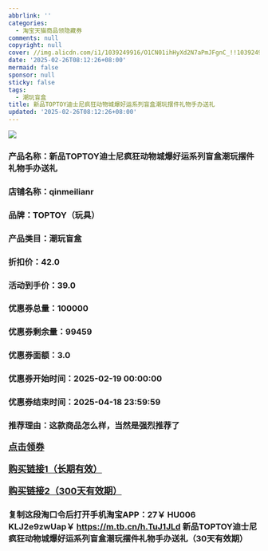 ```yaml
---
abbrlink: ''
categories:
  - 淘宝天猫商品领隐藏券
comments: null
copyright: null
cover: //img.alicdn.com/i1/1039249916/O1CN01ihHyXd2N7aPmJFgnC_!!1039249916.jpg
date: '2025-02-26T08:12:26+08:00'
mermaid: false
sponsor: null
sticky: false
tags:
  - 潮玩盲盒
title: 新品TOPTOY迪士尼疯狂动物城爆好运系列盲盒潮玩摆件礼物手办送礼
updated: '2025-02-26T08:12:26+08:00'
--- 
```


![](//img.alicdn.com/i1/1039249916/O1CN01ihHyXd2N7aPmJFgnC_!!1039249916.jpg)

### 产品名称：新品TOPTOY迪士尼疯狂动物城爆好运系列盲盒潮玩摆件礼物手办送礼
### 店铺名称：qinmeilianr
### 品牌：TOPTOY（玩具）
### 产品类目：潮玩盲盒
### 折扣价：42.0
### 活动到手价：39.0
### 优惠券总量：100000
### 优惠券剩余量：99459
### 优惠券面额：3.0
### 优惠券开始时间：2025-02-19 00:00:00	
### 优惠券结束时间：2025-04-18 23:59:59	
### 推荐理由：这款商品怎么样，当然是强烈推荐了

<p style="font-size: 18px; font-weight: bold;">
  <a href="https://uland.taobao.com/coupon/edetail?e=fvDCjpL23aSlhHvvyUNXZfh8CuWt5YH5OVuOuRD5gLJMmdsrkidbOUV9IBA4kmjL64r758ft2RVmWunVC6FQaCYCwyQdsT1yBcQwKsZXfm1YcTXD91FY2%2FN6yPsLW1pYz9zW4k%2F2ehlyBOK%2B8KjzSuzY3MUSAX0G1TP3uC6T%2BzrKa4jyh4U%2Bo4cMMvIJrT69YTn7i%2Fb5sLuNfiknwDwgYS%2FsWqyKYTVEvx24htuqzYwDHXLApfbZC9QqW3sOLwhkzM7VqDAhcrZsPC55rhE3m%2F73p6l7F9NZsUEHBXZhp%2BZwy7cgGF%2BpAO4bxC%2B7zJfQiCpAJSP9%2Brk%3D&traceId=0b515d4517407227641888116d126c&union_lens=lensId%3AOPT%401740722772%40215030e2_0dfa_1954b299a9e_6d00%4001%40eyJmbG9vcklkIjo3MzM1NH0ie" target="_blank">点击领券</a>
</p>
<p style="font-size: 18px; font-weight: bold;">
  <a href="https://s.click.taobao.com/t?e=m%3D2%26s%3DvpzS%2FhDU5%2BJw4vFB6t2Z2ueEDrYVVa64LKpWJ%2Bin0XLjf2vlNIV67uW8xal2bDKcJhSgLssdd1b3ID%2FV1RqsF4wnCJeELi4I%2FIEn%2BS1IjHAB0ghlTd7WlZVm%2FOAUUFw71qrpxiwMoCNxc1AtbZGVS8xHpMmoe4yS2xazX5gcwgMLZMqoQW%2BfuB6GmlJyRiVT9Em%2BugrRZr%2B7Fq4jZL3OMXEaZnfLAy2Ev1C%2FZvfRopV7isJqdp4Kj943atSSAKUGjIsxln06yJGPgysBSxHfUOXVLEPDWL24N7llXR7BIFHRcOBJYojMRyGFCzYOOqAQ" target="_blank">购买链接1（长期有效）</a>
</p>
<p style="font-size: 18px; font-weight: bold;">
  <a href="https://s.click.taobao.com/T4gYVNs" target="_blank">购买链接2（300天有效期）</a>
</p>

### 复制这段淘口令后打开手机淘宝APP：27￥ HU006 KLJ2e9zwUap￥ https://m.tb.cn/h.TuJ1JLd  新品TOPTOY迪士尼疯狂动物城爆好运系列盲盒潮玩摆件礼物手办送礼（30天有效期）
